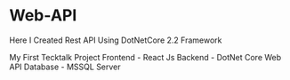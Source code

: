 # Web-API
Here I Created Rest API Using DotNetCore 2.2 Framework

My First Tecktalk Project 
Frontend - React Js
Backend - DotNet Core Web API
Database - MSSQL Server
